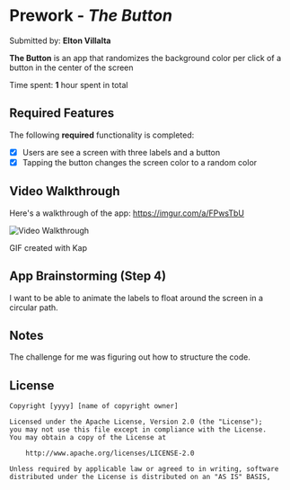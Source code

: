 # Prework - *The Button*

Submitted by: **Elton Villalta**

**The Button** is an app that randomizes the background color per click of a button in the center of the screen 

Time spent: **1** hour spent in total

## Required Features

The following **required** functionality is completed:

- [x] Users are see a screen with three labels and a button
- [x] Tapping the button changes the screen color to a random color
 
## Video Walkthrough

Here's a walkthrough of the app:
https://imgur.com/a/FPwsTbU

<img src='https://imgur.com/a/FPwsTbU' title='Video Walkthrough' width='' alt='Video Walkthrough' />

<!-- Replace this with whatever GIF tool you used! -->
GIF created with Kap  


## App Brainstorming (Step 4)
I want to be able to animate the labels to float around the screen in a circular path.

## Notes

The challenge for me was figuring out how to structure the code.

## License

    Copyright [yyyy] [name of copyright owner]

    Licensed under the Apache License, Version 2.0 (the "License");
    you may not use this file except in compliance with the License.
    You may obtain a copy of the License at

        http://www.apache.org/licenses/LICENSE-2.0

    Unless required by applicable law or agreed to in writing, software
    distributed under the License is distributed on an "AS IS" BASIS,
